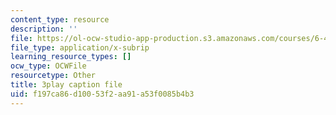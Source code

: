 ```yaml
---
content_type: resource
description: ''
file: https://ol-ocw-studio-app-production.s3.amazonaws.com/courses/6-451-principles-of-digital-communication-ii-spring-2005/f197ca86d10053f2aa91a53f0085b4b3_dy44BdqxRAo.vtt
file_type: application/x-subrip
learning_resource_types: []
ocw_type: OCWFile
resourcetype: Other
title: 3play caption file
uid: f197ca86-d100-53f2-aa91-a53f0085b4b3
---
```

